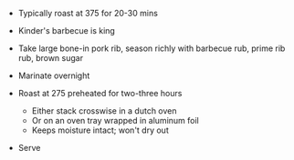 - Typically roast at 375 for 20-30 mins

- Kinder's barbecue is king
- Take large bone-in pork rib, season richly with barbecue rub, prime rib rub, brown sugar
- Marinate overnight
- Roast at 275 preheated for two-three hours
	- Either stack crosswise in a dutch oven
	- Or on an oven tray wrapped in aluminum foil
	- Keeps moisture intact; won't dry out
- Serve